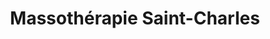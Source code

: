---
title: "Massothérapie Saint-Charles"
url: /vaudreuil-dorion/massotherapie-saint-charles/
shop: massage
---
